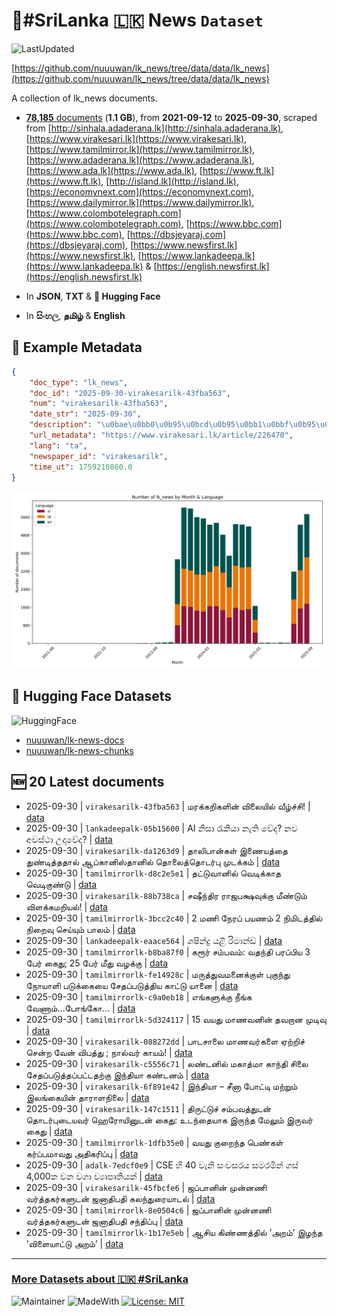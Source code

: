 # 📄#SriLanka 🇱🇰 News `Dataset`

![LastUpdated](https://img.shields.io/badge/last_updated-2025--09--30_11:20:47-green)

[https://github.com/nuuuwan/lk_news/tree/data/data/lk_news](https://github.com/nuuuwan/lk_news/tree/data/data/lk_news)

A collection of lk_news documents.

- [**78,185** documents](https://github.com/nuuuwan/lk_news/tree/data/data/lk_news) (**1.1 GB**), from **2021-09-12** to **2025-09-30**, scraped from [http://sinhala.adaderana.lk](http://sinhala.adaderana.lk), [https://www.virakesari.lk](https://www.virakesari.lk), [https://www.tamilmirror.lk](https://www.tamilmirror.lk), [https://www.adaderana.lk](https://www.adaderana.lk), [https://www.ada.lk](https://www.ada.lk), [https://www.ft.lk](https://www.ft.lk), [http://island.lk](http://island.lk), [https://economynext.com](https://economynext.com), [https://www.dailymirror.lk](https://www.dailymirror.lk), [https://www.colombotelegraph.com](https://www.colombotelegraph.com), [https://www.bbc.com](https://www.bbc.com), [https://dbsjeyaraj.com](https://dbsjeyaraj.com), [https://www.newsfirst.lk](https://www.newsfirst.lk), [https://www.lankadeepa.lk](https://www.lankadeepa.lk) & [https://english.newsfirst.lk](https://english.newsfirst.lk)

- In **JSON**, **TXT** & **🤗 Hugging Face**

- In **සිංහල**, **தமிழ்** & **English**

## 📝 Example Metadata

```json
{
    "doc_type": "lk_news",
    "doc_id": "2025-09-30-virakesarilk-43fba563",
    "num": "virakesarilk-43fba563",
    "date_str": "2025-09-30",
    "description": "\u0bae\u0bb0\u0b95\u0bcd\u0b95\u0bb1\u0bbf\u0b95\u0bb3\u0bbf\u0ba9\u0bcd \u0bb5\u0bbf\u0bb2\u0bc8\u0baf\u0bbf\u0bb2\u0bcd \u0bb5\u0bc0\u0bb4\u0bcd\u0b9a\u0bcd\u0b9a\u0bbf!",
    "url_metadata": "https://www.virakesari.lk/article/226470",
    "lang": "ta",
    "newspaper_id": "virakesarilk",
    "time_ut": 1759210860.0
}
```

![Chart](https://raw.githubusercontent.com/nuuuwan/lk_news/refs/heads/data/data/lk_news/docs_by_month_and_lang.png)

## 🤗 Hugging Face Datasets

![HuggingFace](https://img.shields.io/badge/-HuggingFace-FDEE21?style=for-the-badge&logo=HuggingFace)

- [nuuuwan/lk-news-docs](https://huggingface.co/datasets/nuuuwan/lk-news-docs)
- [nuuuwan/lk-news-chunks](https://huggingface.co/datasets/nuuuwan/lk-news-chunks)

## 🆕 20 Latest documents

- 2025-09-30 | `virakesarilk-43fba563` | மரக்கறிகளின் விலையில் வீழ்ச்சி! | [data](https://github.com/nuuuwan/lk_news/tree/data/data/lk_news/2020s/2025/2025-09-30-virakesarilk-43fba563)
- 2025-09-30 | `lankadeepalk-05b15600` | AI නිසා රැකියා නැති වේද? නව අවස්ථා උදාවේද? | [data](https://github.com/nuuuwan/lk_news/tree/data/data/lk_news/2020s/2025/2025-09-30-lankadeepalk-05b15600)
- 2025-09-30 | `virakesarilk-da1263d9` | தாலிபான்கள் இணையத்தை துண்டித்ததால் ஆப்கானிஸ்தானில் தொலைத்தொடர்பு முடக்கம் | [data](https://github.com/nuuuwan/lk_news/tree/data/data/lk_news/2020s/2025/2025-09-30-virakesarilk-da1263d9)
- 2025-09-30 | `tamilmirrorlk-d8c2e5e1` | தட்டுவானில் வெடிக்காத  வெடிகுண்டு | [data](https://github.com/nuuuwan/lk_news/tree/data/data/lk_news/2020s/2025/2025-09-30-tamilmirrorlk-d8c2e5e1)
- 2025-09-30 | `virakesarilk-88b738ca` | சஷீந்திர ராஜபக்ஷவுக்கு மீண்டும் விளக்கமறியல்! | [data](https://github.com/nuuuwan/lk_news/tree/data/data/lk_news/2020s/2025/2025-09-30-virakesarilk-88b738ca)
- 2025-09-30 | `tamilmirrorlk-3bcc2c40` | 2 மணி நேரப் பயணம் 2 நிமிடத்தில் நிறைவு செய்யும் பாலம் | [data](https://github.com/nuuuwan/lk_news/tree/data/data/lk_news/2020s/2025/2025-09-30-tamilmirrorlk-3bcc2c40)
- 2025-09-30 | `lankadeepalk-eaace564` | ශෂින්ද්‍ර යළි රිමාන්ඩ් | [data](https://github.com/nuuuwan/lk_news/tree/data/data/lk_news/2020s/2025/2025-09-30-lankadeepalk-eaace564)
- 2025-09-30 | `tamilmirrorlk-b8ba87f0` | கரூர் சம்பவம்: வதந்தி பரப்பிய 3 பேர் கைது; 25 பேர் மீது வழக்கு | [data](https://github.com/nuuuwan/lk_news/tree/data/data/lk_news/2020s/2025/2025-09-30-tamilmirrorlk-b8ba87f0)
- 2025-09-30 | `tamilmirrorlk-fe14928c` | மருத்துவமனைக்குள் புகுந்து நோயாளி படுக்கையை சேதப்படுத்திய காட்டு யானை | [data](https://github.com/nuuuwan/lk_news/tree/data/data/lk_news/2020s/2025/2025-09-30-tamilmirrorlk-fe14928c)
- 2025-09-30 | `tamilmirrorlk-c9a0eb18` | எங்களுக்கு நீங்க வேணாம்...போங்கோ... | [data](https://github.com/nuuuwan/lk_news/tree/data/data/lk_news/2020s/2025/2025-09-30-tamilmirrorlk-c9a0eb18)
- 2025-09-30 | `tamilmirrorlk-5d324117` | 15 வயது   மாணவனின் தவறான முடிவு | [data](https://github.com/nuuuwan/lk_news/tree/data/data/lk_news/2020s/2025/2025-09-30-tamilmirrorlk-5d324117)
- 2025-09-30 | `virakesarilk-088272dd` | பாடசாலை மாணவர்களை ஏற்றிச் சென்ற வேன் விபத்து ; நால்வர் காயம்! | [data](https://github.com/nuuuwan/lk_news/tree/data/data/lk_news/2020s/2025/2025-09-30-virakesarilk-088272dd)
- 2025-09-30 | `virakesarilk-c5556c71` | லண்டனில் மகாத்மா காந்தி சிலை சேதப்படுத்தப்பட்டதற்கு இந்தியா கண்டனம் | [data](https://github.com/nuuuwan/lk_news/tree/data/data/lk_news/2020s/2025/2025-09-30-virakesarilk-c5556c71)
- 2025-09-30 | `virakesarilk-6f891e42` | இந்தியா – சீனா போட்டி மற்றும் இலங்கையின் தாராளநிலை | [data](https://github.com/nuuuwan/lk_news/tree/data/data/lk_news/2020s/2025/2025-09-30-virakesarilk-6f891e42)
- 2025-09-30 | `virakesarilk-147c1511` | திருட்டுச் சம்பவத்துடன் தொடர்புடையவர் ஹெரோயினுடன் கைது: உடந்தையாக இருந்த மேலும் இருவர் கைது | [data](https://github.com/nuuuwan/lk_news/tree/data/data/lk_news/2020s/2025/2025-09-30-virakesarilk-147c1511)
- 2025-09-30 | `tamilmirrorlk-1dfb35e0` | வயது குறைந்த பெண்கள் கர்ப்பமாவது அதிகரிப்பு | [data](https://github.com/nuuuwan/lk_news/tree/data/data/lk_news/2020s/2025/2025-09-30-tamilmirrorlk-1dfb35e0)
- 2025-09-30 | `adalk-7edcf0e9` | CSE හි 40 වැනි සංවසරය සමරමින් ගස් 4,000ක වන වගා ව්‍යාපෘතියක් | [data](https://github.com/nuuuwan/lk_news/tree/data/data/lk_news/2020s/2025/2025-09-30-adalk-7edcf0e9)
- 2025-09-30 | `virakesarilk-45fbcfe6` | ஜப்பானின் முன்னணி வர்த்தகர்களுடன் ஜனாதிபதி கலந்துரையாடல் | [data](https://github.com/nuuuwan/lk_news/tree/data/data/lk_news/2020s/2025/2025-09-30-virakesarilk-45fbcfe6)
- 2025-09-30 | `tamilmirrorlk-8e0504c6` | ஜப்பானின் முன்னணி வர்த்தகர்களுடன் ஜனாதிபதி சந்திப்பு | [data](https://github.com/nuuuwan/lk_news/tree/data/data/lk_news/2020s/2025/2025-09-30-tamilmirrorlk-8e0504c6)
- 2025-09-30 | `tamilmirrorlk-1b17e5eb` | ஆசிய கிண்ணத்தில் ’அறம்’ இழந்த ’விளையாட்டு அறம்’ | [data](https://github.com/nuuuwan/lk_news/tree/data/data/lk_news/2020s/2025/2025-09-30-tamilmirrorlk-1b17e5eb)

---

### [More Datasets about 🇱🇰 #SriLanka](https://github.com/nuuuwan/lk_datasets)

![Maintainer](https://img.shields.io/badge/maintainer-nuuuwan-red)
![MadeWith](https://img.shields.io/badge/made_with-python-blue)
[![License: MIT](https://img.shields.io/badge/License-MIT-yellow.svg)](https://opensource.org/licenses/MIT)
